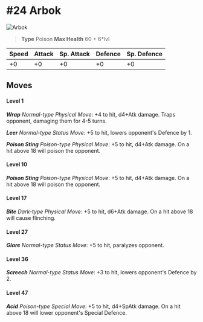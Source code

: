 # #24 Arbok


![Arbok](https://img.pokemondb.net/sprites/home/normal/1x/arbok.png)

> **Type** Poison
> **Max Health** 60 + 6\*lvl

| Speed | Attack | Sp. Attack | Defence | Sp. Defence |
| ----- | ------ | ---------- | ------- | ----------- |
| +0 | +0 | +0 | +0 | +0 |

## Moves
#### Level 1

***Wrap** Normal-type Physical Move*: +4 to hit, d4+Atk damage. Traps opponent, damaging them for 4-5 turns.

***Leer** Normal-type Status Move*: +5 to hit, lowers opponent's Defence by 1.

***Poison Sting** Poison-type Physical Move*: +5 to hit, d4+Atk damage. On a hit above 18 will poison the opponent.
#### Level 10

***Poison Sting** Poison-type Physical Move*: +5 to hit, d4+Atk damage. On a hit above 18 will poison the opponent.
#### Level 17

***Bite** Dark-type Physical Move*: +5 to hit, d6+Atk damage. On a hit above 18 will cause flinching.
#### Level 27

***Glare** Normal-type Status Move*: +5 to hit, paralyzes opponent.
#### Level 36

***Screech** Normal-type Status Move*: +3 to hit, lowers opponent's Defence by 2.
#### Level 47

***Acid** Poison-type Special Move*: +5 to hit, d4+SpAtk damage. On a hit above 18 will lower opponent's Special Defence.

